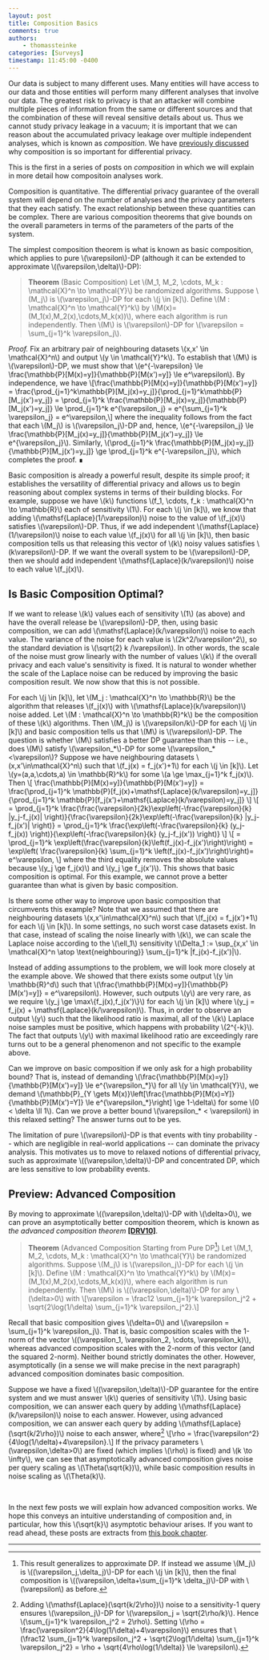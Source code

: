 ```yaml
---
layout: post
title: Composition Basics
comments: true
authors: 
    - thomassteinke
categories: [Surveys]
timestamp: 11:45:00 -0400
---
```


Our data is subject to many different uses. Many entities will have access to our data and those entities will perform many different analyses that involve our data. The greatest risk to privacy is that an attacker will combine multiple pieces of information from the same or different sources and that the combination of these will reveal sensitive details about us.
Thus we cannot study privacy leakage in a vacuum; it is important that we can reason about the accumulated privacy leakage over multiple independent analyses, which is known as _composition_. We have [previously discussed](/privacy-composition/) why composition is so important for differential privacy.
    
This is the first in a series of posts on _composition_ in which we will explain in more detail how compositoin analyses work.
    
Composition is quantitative. The differential privacy guarantee of the overall system will depend on the number of analyses and the privacy parameters that they each satisfy. The exact relationship between these quantities can be complex. There are various composition theorems that give bounds on the overall parameters in terms of the parameters of the parts of the system.
    
The simplest composition theorem is what is known as basic composition, which applies to pure \\\(\\varepsilon\\\)-DP (although it can be extended to approximate \\\((\\varepsilon,\\delta)\\\)-DP):
    
> **Theorem** (Basic Composition)
> Let \\\(M\_1, M\_2, \\cdots, M\_k : \\mathcal{X}^n \\to \\mathcal{Y}\\\) be randomized algorithms. Suppose \\\(M\_j\\\) is \\\(\\varepsilon\_j\\\)-DP for each \\\(j \\in \[k\]\\\).
> Define \\\(M : \\mathcal{X}^n \\to \\mathcal{Y}^k\\\) by \\\(M(x)=(M\_1(x),M\_2(x),\\cdots,M\_k(x))\\\), where each algorithm is run independently. Then \\\(M\\\) is \\\(\\varepsilon\\\)-DP for \\\(\\varepsilon = \\sum\_{j=1}^k \\varepsilon\_j\\\).

*Proof.*
Fix an arbitrary pair of neighbouring datasets \\\(x,x' \\in \\mathcal{X}^n\\\) and output \\\(y \\in \\mathcal{Y}^k\\\).
To establish that \\\(M\\\) is \\\(\\varepsilon\\\)-DP, we must show that \\\(e^{-\\varepsilon} \\le \\frac{\\mathbb{P}\[M(x)=y\]}{\\mathbb{P}\[M(x')=y\]} \\le e^\\varepsilon\\\). By independence, we have \\\[\\frac{\\mathbb{P}\[M(x)=y\]}{\\mathbb{P}\[M(x')=y\]} = \\frac{\\prod\_{j=1}^k\\mathbb{P}\[M\_j(x)=y\_j\]}{\\prod\_{j=1}^k\\mathbb{P}\[M\_j(x')=y\_j\]} =  \\prod\_{j=1}^k \\frac{\\mathbb{P}\[M\_j(x)=y\_j\]}{\\mathbb{P}\[M\_j(x')=y\_j\]} \\le \\prod\_{j=1}^k e^{\\varepsilon\_j} = e^{\\sum\_{j=1}^k \\varepsilon\_j} = e^\\varepsilon,\\\] where the inequality follows from the fact that each \\\(M\_j\\\) is \\\(\\varepsilon\_j\\\)-DP and, hence, \\\(e^{-\\varepsilon\_j} \\le \\frac{\\mathbb{P}\[M\_j(x)=y\_j\]}{\\mathbb{P}\[M\_j(x')=y\_j\]} \\le e^{\\varepsilon\_j}\\\). Similarly, \\\(\\prod\_{j=1}^k \\frac{\\mathbb{P}\[M\_j(x)=y\_j\]}{\\mathbb{P}\[M\_j(x')=y\_j\]} \\ge \\prod\_{j=1}^k e^{-\\varepsilon\_j}\\\), which completes the proof. &#8718;
    
Basic composition is already a powerful result, despite its simple proof; it establishes the versatility of differential privacy and allows us to begin reasoning about complex systems in terms of their building blocks. For example, suppose we have \\\(k\\\) functions \\\(f\_1, \\cdots, f\_k : \\mathcal{X}^n \\to \\mathbb{R}\\\) each of sensitivity \\\(1\\\). For each \\\(j \\in \[k\]\\\), we know that adding \\\(\\mathsf{Laplace}(1/\\varepsilon)\\\) noise to the value of \\\(f\_j(x)\\\) satisfies \\\(\\varepsilon\\\)-DP. Thus, if we add independent \\\(\\mathsf{Laplace}(1/\\varepsilon)\\\) noise to each value \\\(f\_j(x)\\\) for all \\\(j \\in \[k\]\\\), then basic composition tells us that releasing this vector of \\\(k\\\) noisy values satisfies \\\(k\\varepsilon\\\)-DP. If we want the overall system to be \\\(\\varepsilon\\\)-DP, then we should add independent \\\(\\mathsf{Laplace}(k/\\varepsilon)\\\) noise to each value \\\(f\_j(x)\\\).
    
## Is Basic Composition Optimal?
    
If we want to release \\\(k\\\) values each of sensitivity \\\(1\\\) (as above) and have the overall release be \\\(\\varepsilon\\\)-DP, then, using basic composition, we can add \\\(\\mathsf{Laplace}(k/\\varepsilon)\\\) noise to each value. The variance of the noise for each value is \\\(2k^2/\\varepsilon^2\\\), so the standard deviation is \\\(\\sqrt{2} k /\\varepsilon\\\). In other words, the scale of the noise must grow linearly with the number of values \\\(k\\\) if the overall privacy and each value's sensitivity is fixed. It is natural to wonder whether the scale of the Laplace noise can be reduced by improving the basic composition result. We now show that this is not possible.
    
For each \\\(j \\in \[k\]\\\), let \\\(M\_j : \\mathcal{X}^n \\to \\mathbb{R}\\\) be the algorithm that releases \\\(f\_j(x)\\\) with \\\(\\mathsf{Laplace}(k/\\varepsilon)\\\) noise added. Let \\\(M : \\mathcal{X}^n \\to \\mathbb{R}^k\\\) be the composition of these \\\(k\\\) algorithms. Then \\\(M\_j\\\) is \\\(\\varepsilon/k\\\)-DP for each \\\(j \\in \[k\]\\\) and basic composition tells us that \\\(M\\\) is \\\(\\varepsilon\\\)-DP. The question is whether \\\(M\\\) satisfies a better DP guarantee than this -- i.e., does \\\(M\\\) satisfy \\\(\\varepsilon\_*\\\)-DP for some \\\(\\varepsilon\_\*<\\varepsilon\\\)?
Suppose we have neighbouring datasets \\\(x,x'\\in\\mathcal{X}^n\\\) such that \\\(f\_j(x) = f\_j(x')+1\\\) for each \\\(j \\in \[k\]\\\). Let \\\(y=(a,a,\\cdots,a) \\in \\mathbb{R}^k\\\) for some \\\(a \\ge \\max\_{j=1}^k f\_j(x)\\\).
Then 
\\\[
        \\frac{\\mathbb{P}\[M(x)=y\]}{\\mathbb{P}\[M(x')=y\]} = \\frac{\\prod\_{j=1}^k \\mathbb{P}\[f\_j(x)+\\mathsf{Laplace}(k/\\varepsilon)=y\_j]}{\\prod\_{j=1}^k \\mathbb{P}\[f\_j(x')+\\mathsf{Laplace}(k/\\varepsilon)=y\_j\]} 
\\\]
\\\[
         = \\prod\_{j=1}^k \\frac{\\frac{\\varepsilon}{2k}\\exp\\left(-\\frac{\\varepsilon}{k} |y\_j-f\_j(x)| \\right)}{\\frac{\\varepsilon}{2k}\\exp\\left(-\\frac{\\varepsilon}{k} |y\_j-f\_j(x')| \\right)} 
         = \\prod\_{j=1}^k \\frac{\\exp\\left(-\\frac{\\varepsilon}{k} (y\_j-f\_j(x)) \\right)}{\\exp\\left(-\\frac{\\varepsilon}{k} (y\_j-f\_j(x')) \\right)} 
\\\]
\\\[
         = \\prod\_{j=1}^k \\exp\\left(\\frac{\\varepsilon}{k}\\left(f\_j(x)-f\_j(x')\\right)\\right)
         = \\exp\\left( \\frac{\\varepsilon}{k} \\sum\_{j=1}^k \\left(f\_j(x)-f\_j(x')\\right)\\right)= e^\\varepsilon,
\\\]
where the third equality removes the absolute values because \\\(y\_j \\ge f\_j(x)\\\) and \\\(y\_j \\ge f\_j(x')\\\).
This shows that basic composition is optimal. For this example, we cannot prove a better guarantee than what is given by basic composition.
    
Is there some other way to improve upon basic composition that circumvents this example? Note that we assumed that there are neighbouring datasets \\\(x,x'\\in\\mathcal{X}^n\\\) such that \\\(f\_j(x) = f\_j(x')+1\\\) for each \\\(j \\in \[k\]\\\). In some settings, no such worst case datasets exist. In that case, instead of scaling the noise linearly with \\\(k\\\), we can scale the Laplace noise according to the \\\(\\ell\_1\\\) sensitivity \\\(\\Delta\_1 := \\sup\_{x,x' \\in \\mathcal{X}^n \\atop \\text{neighbouring}} \\sum\_{j=1}^k \|f\_j(x)-f\_j(x')\|\\\). 
    
Instead of adding assumptions to the problem, we will look more closely at the example above.
We showed that there exists some output \\\(y \\in \\mathbb{R}^d\\\) such that \\\(\\frac{\\mathbb{P}\[M(x)=y\]}{\\mathbb{P}\[M(x')=y\]} = e^\\varepsilon\\\).
However, such outputs \\\(y\\\) are very rare, as we require \\\(y\_j \\ge \\max\\{f\_j(x),f\_j(x')\\}\\\) for each \\\(j \\in \[k\]\\\) where \\\(y\_j = f\_j(x) + \\mathsf{Laplace}(k/\\varepsilon)\\\). Thus, in order to observe an output \\\(y\\\) such that the likelihood ratio is maximal, all of the \\\(k\\\) Laplace noise samples must be positive, which happens with probability \\\(2^{-k}\\\). 
The fact that outputs \\\(y\\\) with maximal likelihood ratio are exceedingly rare turns out to be a general phenomenon and not specific to the example above. 
    
Can we improve on basic composition if we only ask for a high probability bound? That is, instead of demanding \\\(\\frac{\\mathbb{P}[M(x)=y\]}{\\mathbb{P}\[M(x')=y\]} \\le e^{\\varepsilon\_\*}\\\) for all \\\(y \\in \\mathcal{Y}\\\), we demand \\\(\\mathbb{P}\_{Y \\gets M(x)}\\left\[\\frac{\\mathbb{P}\[M(x)=Y\]}{\\mathbb{P}\[M(x')=Y\]} \\le e^{\\varepsilon\_\*}\\right\] \\ge 1-\\delta\\\) for some \\\(0 < \\delta \\ll 1\\\). Can we prove a better bound \\\(\\varepsilon\_\* < \\varepsilon\\\) in this relaxed setting? The answer turns out to be yes.
    
The limitation of pure \\\(\\varepsilon\\\)-DP is that events with tiny probability -- which are negligible in real-world applications -- can dominate the privacy analysis. This motivates us to move to relaxed notions of differential privacy, such as approximate \\\((\\varepsilon,\\delta)\\\)-DP and concentrated DP, which are less sensitive to low probability events. 
    
## Preview: Advanced Composition
    
By moving to approximate \\\((\\varepsilon,\\delta)\\\)-DP with \\\(\\delta>0\\\), we can prove an asymptotically better composition theorem, which is known as _the advanced composition theorem_ **[[DRV10]](https://ieeexplore.ieee.org/document/5670947 "Cynthia Dwork, Guy Rothblum, Salil Vadhan. Boosting and Differential Privacy. FOCS 2010.")**.
    
> **Theorem** (Advanced Composition Starting from Pure DP[^1])
> Let \\\(M\_1, M\_2, \\cdots, M\_k : \\mathcal{X}^n \\to \\mathcal{Y}\\\) be randomized algorithms. Suppose \\\(M\_j\\\) is \\\(\\varepsilon\_j\\\)-DP for each \\\(j \\in \[k\]\\\).
> Define \\\(M : \\mathcal{X}^n \\to \\mathcal{Y}^k\\\) by \\\(M(x)=(M\_1(x),M\_2(x),\\cdots,M\_k(x))\\\), where each algorithm is run independently. Then \\\(M\\\) is \\\((\\varepsilon,\\delta)\\\)-DP for any \\\(\\delta>0\\\) with \\\[\\varepsilon = \\frac12 \\sum\_{j=1}^k \\varepsilon\_j^2 + \\sqrt{2\\log(1/\\delta) \\sum\_{j=1}^k \\varepsilon\_j^2}.\\\]
    
Recall that basic composition gives \\\(\\delta=0\\\) and \\\(\\varepsilon = \\sum\_{j=1}^k \\varepsilon\_j\\\). That is, basic composition scales with the 1-norm of the vector \\\((\\varepsilon\_1, \\varepsilon\_2, \\cdots, \\varepsilon\_k)\\\), whereas advanced composition scales with the 2-norm of this vector (and the squared 2-norm).
Neither bound strictly dominates the other. However, asymptotically (in a sense we will make precise in the next paragraph) advanced composition dominates basic composition.
    
Suppose we have a fixed \\\((\\varepsilon,\\delta)\\\)-DP guarantee for the entire system and we must answer \\\(k\\\) queries of sensitivity \\\(1\\\).
Using basic composition, we can answer each query by adding \\\(\\mathsf{Laplace}(k/\\varepsilon)\\\) noise to each answer.
However, using advanced composition, we can answer each query by adding \\\(\\mathsf{Laplace}(\\sqrt{k/2\\rho})\\\) noise to each answer, where[^2]
\\\[\\rho = \\frac{\\varepsilon^2}{4\\log(1/\\delta)+4\\varepsilon}.\\\]
If the privacy parameters \\\(\\varepsilon,\\delta>0\\\) are fixed (which implies \\\(\\rho\\\) is fixed) and \\\(k \\to \\infty\\\), we can see that asymptotically advanced composition gives noise per query scaling as \\\(\\Theta(\\sqrt{k})\\\), while basic composition results in noise scaling as \\\(\\Theta(k)\\\).
    
&nbsp;
    
In the next few posts we will explain how advanced composition works. We hope this conveys an intuitive understanding of composition and, in particular, how this \\\(\\sqrt{k}\\\) asymptotic behaviour arises. If you want to read ahead, these posts are extracts from [this book chapter](https://arxiv.org/abs/2210.00597).
    
---

[^1]: This result generalizes to approximate DP. If instead we assume \\\(M\_j\\\) is \\\((\\varepsilon\_j,\\delta\_j)\\\)-DP for each \\\(j \\in \[k\]\\\), then the final composition is \\\((\\varepsilon,\\delta+\\sum\_{j=1}^k \\delta\_j)\\\)-DP with \\\(\\varepsilon\\\) as before.

[^2]: Adding \\\(\\mathsf{Laplace}(\\sqrt{k/2\\rho})\\\) noise to a sensitivity-1 query ensures \\\(\\varepsilon\_j\\\)-DP for \\\(\\varepsilon\_j = \\sqrt{2\\rho/k}\\\). Hence \\\(\\sum\_{j=1}^k \\varepsilon\_j^2 = 2\rho\\\). Setting \\\(\\rho = \\frac{\\varepsilon^2}{4\\log(1/\\delta)+4\\varepsilon}\\\) ensures that \\\(\\frac12 \\sum\_{j=1}^k \\varepsilon\_j^2 + \\sqrt{2\\log(1/\\delta) \\sum\_{j=1}^k \\varepsilon\_j^2} = \\rho + \\sqrt{4\\rho\\log(1/\\delta)} \\le \\varepsilon\\\).
